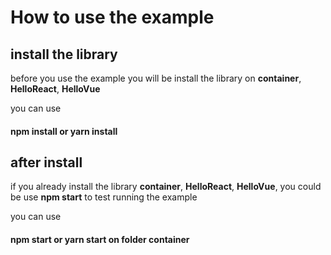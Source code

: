 # How to use the example
## install the library 
before you use the example you will be install the library on <b>container</b>, <b>HelloReact</b>, <b>HelloVue</b>

you can use 
#### npm install or yarn install

## after install
if you already install the library <b>container</b>, <b>HelloReact</b>, <b>HelloVue</b>, you could be use <b>npm start</b> to test running the example

you can use 
#### npm  start or yarn start on folder container
